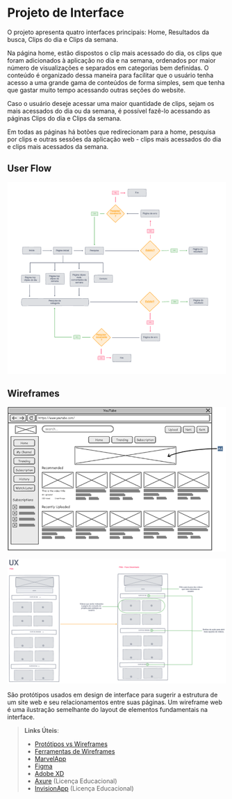 
# Projeto de Interface

O projeto apresenta quatro interfaces principais: Home, Resultados da busca, Clips do dia e Clips da semana.

Na página home, estão dispostos o clip mais acessado do dia, os clips que foram adicionados à aplicação no dia e na semana, ordenados por maior número de visualizações e separados em categorias bem definidas. O conteúdo é organizado dessa maneira para facilitar que o usuário tenha acesso a uma grande gama de conteúdos de forma simples, sem que tenha que gastar muito tempo acessando outras seções do website.

 Caso o usuário deseje acessar uma maior quantidade de clips, sejam os mais acessados do dia ou da semana, é possível fazê-lo acessando as páginas Clips do dia e Clips da semana.

 Em todas as páginas há botões que redirecionam para a home, pesquisa por clips e outras sessões da aplicação web - clips mais acessados do dia e clips mais acessados da semana.

## User Flow

![User flow](img/userflow.png)

## Wireframes

![Exemplo de Wireframe](img/wireframe-example.png)


![UX PWA - Exemplo de Wireframes](img/uxExample.png)

São protótipos usados em design de interface para sugerir a estrutura de um site web e seu relacionamentos entre suas páginas. Um wireframe web é uma ilustração semelhante do layout de elementos fundamentais na interface.
 
> **Links Úteis**:
> - [Protótipos vs Wireframes](https://www.nngroup.com/videos/prototypes-vs-wireframes-ux-projects/)
> - [Ferramentas de Wireframes](https://rockcontent.com/blog/wireframes/)
> - [MarvelApp](https://marvelapp.com/developers/documentation/tutorials/)
> - [Figma](https://www.figma.com/)
> - [Adobe XD](https://www.adobe.com/br/products/xd.html#scroll)
> - [Axure](https://www.axure.com/edu) (Licença Educacional)
> - [InvisionApp](https://www.invisionapp.com/) (Licença Educacional)
